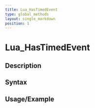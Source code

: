 ```yaml
---
title: Lua_HasTimedEvent
type: global_methods
layout: single_markdown
position: 1
---
```


# Lua_HasTimedEvent

## Description

## Syntax

## Usage/Example


